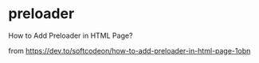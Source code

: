 # preloader
How to Add Preloader in HTML Page?

from https://dev.to/softcodeon/how-to-add-preloader-in-html-page-1obn
